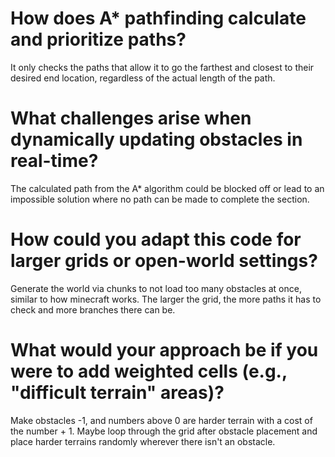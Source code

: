 # How does A* pathfinding calculate and prioritize paths?
It only checks the paths that allow it to go the farthest and closest to their desired end location, regardless of the actual length of the path. 
# What challenges arise when dynamically updating obstacles in real-time?
The calculated path from the A* algorithm could be blocked off or lead to an impossible solution where no path can be made to complete the section.
# How could you adapt this code for larger grids or open-world settings?
Generate the world via chunks to not load too many obstacles at once, similar to how minecraft works. The larger the grid, the more paths it has to check and more branches there can be.
# What would your approach be if you were to add weighted cells (e.g., "difficult terrain" areas)?
Make obstacles -1, and numbers above 0 are harder terrain with a cost of the number + 1.
Maybe loop through the grid after obstacle placement and place harder terrains randomly wherever there isn't an obstacle.
